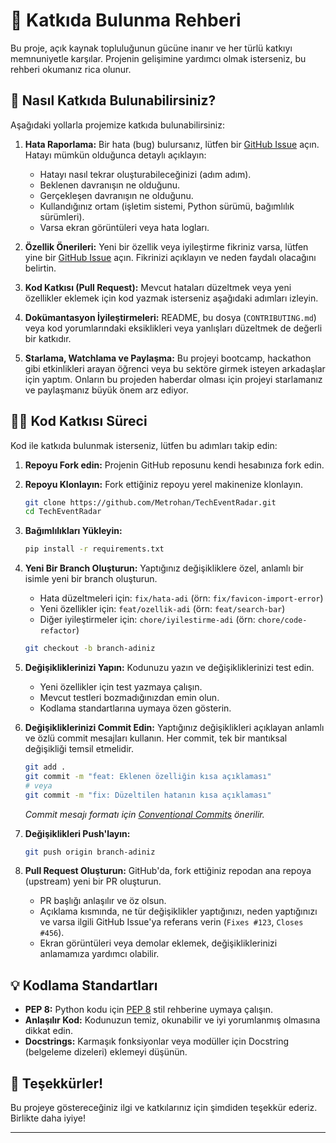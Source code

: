 # 🤝 Katkıda Bulunma Rehberi

Bu proje, açık kaynak topluluğunun gücüne inanır ve her türlü katkıyı memnuniyetle karşılar. Projenin gelişimine yardımcı olmak isterseniz, bu rehberi okumanız rica olunur.

## 🌟 Nasıl Katkıda Bulunabilirsiniz?

Aşağıdaki yollarla projemize katkıda bulunabilirsiniz:

1.  **Hata Raporlama:** Bir hata (bug) bulursanız, lütfen bir [GitHub Issue](https://github.com/Metrohan/TechEventRadar/issues) açın. Hatayı mümkün olduğunca detaylı açıklayın:
    * Hatayı nasıl tekrar oluşturabileceğinizi (adım adım).
    * Beklenen davranışın ne olduğunu.
    * Gerçekleşen davranışın ne olduğunu.
    * Kullandığınız ortam (işletim sistemi, Python sürümü, bağımlılık sürümleri).
    * Varsa ekran görüntüleri veya hata logları.

2.  **Özellik Önerileri:** Yeni bir özellik veya iyileştirme fikriniz varsa, lütfen yine bir [GitHub Issue](https://github.com/Metrohan/TechEventRadar/issues) açın. Fikrinizi açıklayın ve neden faydalı olacağını belirtin.

3.  **Kod Katkısı (Pull Request):** Mevcut hataları düzeltmek veya yeni özellikler eklemek için kod yazmak isterseniz aşağıdaki adımları izleyin.

4.  **Dokümantasyon İyileştirmeleri:** README, bu dosya (`CONTRIBUTING.md`) veya kod yorumlarındaki eksiklikleri veya yanlışları düzeltmek de değerli bir katkıdır.

5.  **Starlama, Watchlama ve Paylaşma:** Bu projeyi bootcamp, hackathon gibi etkinlikleri arayan öğrenci veya bu sektöre girmek isteyen arkadaşlar için yaptım. Onların bu projeden haberdar olması için projeyi starlamanız ve paylaşmanız büyük önem arz ediyor. 

## 👨‍💻 Kod Katkısı Süreci

Kod ile katkıda bulunmak isterseniz, lütfen bu adımları takip edin:

1.  **Repoyu Fork edin:** Projenin GitHub reposunu kendi hesabınıza fork edin.
2.  **Repoyu Klonlayın:** Fork ettiğiniz repoyu yerel makinenize klonlayın.
    ```bash
    git clone https://github.com/Metrohan/TechEventRadar.git
    cd TechEventRadar
    ```
3.  **Bağımlılıkları Yükleyin:**
    ```bash
    pip install -r requirements.txt
    ```
4.  **Yeni Bir Branch Oluşturun:** Yaptığınız değişikliklere özel, anlamlı bir isimle yeni bir branch oluşturun.
    * Hata düzeltmeleri için: `fix/hata-adi` (örn: `fix/favicon-import-error`)
    * Yeni özellikler için: `feat/ozellik-adi` (örn: `feat/search-bar`)
    * Diğer iyileştirmeler için: `chore/iyilestirme-adi` (örn: `chore/code-refactor`)
    ```bash
    git checkout -b branch-adiniz
    ```
5.  **Değişikliklerinizi Yapın:** Kodunuzu yazın ve değişikliklerinizi test edin.
    * Yeni özellikler için test yazmaya çalışın.
    * Mevcut testleri bozmadığınızdan emin olun.
    * Kodlama standartlarına uymaya özen gösterin.

6.  **Değişikliklerinizi Commit Edin:** Yaptığınız değişiklikleri açıklayan anlamlı ve özlü commit mesajları kullanın. Her commit, tek bir mantıksal değişikliği temsil etmelidir.
    ```bash
    git add .
    git commit -m "feat: Eklenen özelliğin kısa açıklaması"
    # veya
    git commit -m "fix: Düzeltilen hatanın kısa açıklaması"
    ```
    *Commit mesajı formatı için [Conventional Commits](https://www.conventionalcommits.org/en/v1.0.0/) önerilir.*

7.  **Değişiklikleri Push'layın:**
    ```bash
    git push origin branch-adiniz
    ```
8.  **Pull Request Oluşturun:** GitHub'da, fork ettiğiniz repodan ana repoya (upstream) yeni bir PR oluşturun.
    * PR başlığı anlaşılır ve öz olsun.
    * Açıklama kısmında, ne tür değişiklikler yaptığınızı, neden yaptığınızı ve varsa ilgili GitHub Issue'ya referans verin (`Fixes #123`, `Closes #456`).
    * Ekran görüntüleri veya demolar eklemek, değişikliklerinizi anlamamıza yardımcı olabilir.

## 💡 Kodlama Standartları

* **PEP 8:** Python kodu için [PEP 8](https://www.python.org/dev/peps/pep-0008/) stil rehberine uymaya çalışın.
* **Anlaşılır Kod:** Kodunuzun temiz, okunabilir ve iyi yorumlanmış olmasına dikkat edin.
* **Docstrings:** Karmaşık fonksiyonlar veya modüller için Docstring (belgeleme dizeleri) eklemeyi düşünün.

## 🙏 Teşekkürler!

Bu projeye göstereceğiniz ilgi ve katkılarınız için şimdiden teşekkür ederiz. Birlikte daha iyiye!

---